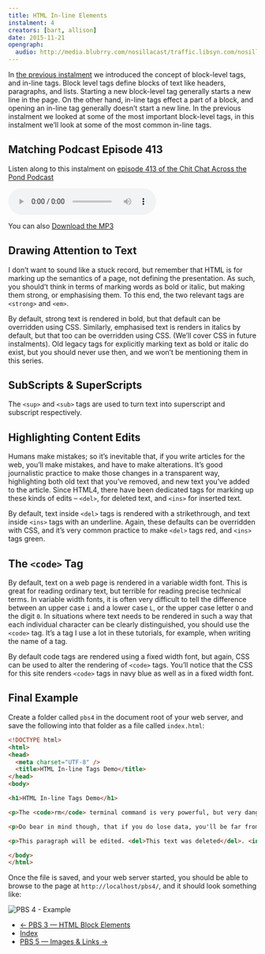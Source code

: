 ```yaml
---
title: HTML In-line Elements
instalment: 4
creators: [bart, allison]
date: 2015-11-21
opengraph:
  audio: http://media.blubrry.com/nosillacast/traffic.libsyn.com/nosillacast/CCATP_2015_11_21.mp3
---
```


In [the previous instalment](https://pbs.bartificer.net/pbs3) we introduced the concept of block-level tags, and in-line tags. Block level tags define blocks of text like headers, paragraphs, and lists. Starting a new block-level tag generally starts a new line in the page. On the other hand, in-line tags effect a part of a block, and opening an in-line tag generally doesn’t start a new line. In the previous instalment we looked at some of the most important block-level tags, in this instalment we’ll look at some of the most common in-line tags.

## Matching Podcast Episode 413

Listen along to this instalment on [episode 413 of the Chit Chat Across the Pond Podcast](http://www.podfeet.com/blog/2015/11/ccatp-413/)

<audio controls src="http://media.blubrry.com/nosillacast/traffic.libsyn.com/nosillacast/CCATP_2015_11_21.mp3">Your browser does not support HTML 5 audio 🙁</audio>

You can also <a href="http://media.blubrry.com/nosillacast/traffic.libsyn.com/nosillacast/CCATP_2015_11_21.mp3?autoplay=0&loop=0&controls=1" >Download the MP3</a>

## Drawing Attention to Text

I don’t want to sound like a stuck record, but remember that HTML is for marking up the semantics of a page, not defining the presentation. As such, you should’t think in terms of marking words as bold or italic, but making them strong, or emphasising them. To this end, the two relevant tags are `<strong>` and `<em>`.

By default, strong text is rendered in bold, but that default can be overridden using CSS. Similarly, emphasised text is renders in italics by default, but that too can be overridden using CSS. (We’ll cover CSS in future instalments). Old legacy tags for explicitly marking text as bold or italic do exist, but you should never use then, and we won’t be mentioning them in this series.

## SubScripts & SuperScripts

The `<sup>` and `<sub>` tags are used to turn text into superscript and subscript respectively.

## Highlighting Content Edits

Humans make mistakes; so it’s inevitable that, if you write articles for the web, you’ll make mistakes, and have to make alterations. It’s good journalistic practice to make those changes in a transparent way, highlighting both old text that you’ve removed, and new text you’ve added to the article. Since HTML4, there have been dedicated tags for marking up these kinds of edits – `<del>`, for deleted text, and `<ins>` for inserted text.

By default, text inside `<del>` tags is rendered with a strikethrough, and text inside `<ins>` tags with an underline. Again, these defaults can be overridden with CSS, and it’s very common practice to make `<del>` tags red, and `<ins>` tags green.

## The `<code>` Tag

By default, text on a web page is rendered in a variable width font. This is great for reading ordinary text, but terrible for reading precise technical terms. In variable width fonts, it is often very difficult to tell the difference between an upper case `i` and a lower case `L`, or the upper case letter `O` and the digit `0`. In situations where text needs to be rendered in such a way that each individual character can be clearly distinguished, you should use the `<code>` tag. It’s a tag I use a lot in these tutorials, for example, when writing the name of a tag.

By default code tags are rendered using a fixed width font, but again, CSS can be used to alter the rendering of `<code>` tags. You’ll notice that the CSS for this site renders `<code>` tags in navy blue as well as in a fixed width font.

## Final Example

Create a folder called `pbs4` in the document root of your web server, and save the following into that folder as a file called `index.html`:

```html
<!DOCTYPE html>
<html>
<head>
  <meta charset="UTF-8" />
  <title>HTML In-line Tags Demo</title>
</head>
<body>

<h1>HTML In-line Tags Demo</h1>

<p>The <code>rm</code> terminal command is very powerful, but very dangerous. Once you delete a file with <code>rm</code>, it is <strong>gone</strong> - there is no undo! If you use <code>rm</code> and make a mistake, you've lost your files - <em>c'est la vie</em>!</p>

<p>Do bear in mind though, that if you do lose data, you'll be far from the 1<sup>st</sup> to do so!</p>

<p>This paragraph will be edited. <del>This text was deleted</del>. <ins>This text was added</ins>.</p>

</body>
</html>
```

Once the file is saved, and your web server started, you should be able to browse to the page at `http://localhost/pbs4/`, and it should look something like:

![PBS 4 - Example](../assets/pbs4/Screen-Shot-2015-11-20-at-2.06.20-p.m.-e1448028433115.png)

 - [← PBS 3 — HTML Block Elements](pbs3)
 - [Index](index)
 - [PBS 5 — Images & Links →](pbs5)
